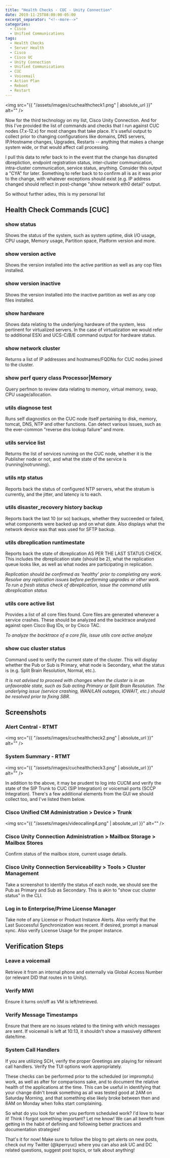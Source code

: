 ```yaml
---
title: "Health Checks - CUC - Unity Connection"
date: 2019-11-25T08:00:00-05:00
excerpt_separator: "<!--more-->"
categories:
  - Cisco
  - Unified Communications
tags:
  - Health Checks
  - Server Health
  - Cisco
  - Cisco UC
  - Unity Connection
  - Unified Communications
  - CUC
  - Voicemail
  - Action Plan
  - Reboot
  - Restart
---
```


<span class="image fit"><img src="{{ "/assets/images/cuchealthcheck1.png" | absolute_url }}" alt="" /></span>

Now for the third technology on my list, Cisco Unity Connection. And for this I've provided the list of commands and checks that I run against CUC nodes (7.x-12.x)  for most changes that take place. It's useful output to collect prior to changing configurations like domains, DNS servers, IP/Hostname changes, Upgrades, Restarts -- anything that makes a change system wide, or that would affect call processing.

I pull this data to refer back to in the event that the change has disrupted dbrepliction, endpoint registration status, inter-cluster communication, intra-cluster communication, service status, anything. Consider this output a "CYA" for later. Something to refer back to to confirm all is as it was prior to the change, with whatever exceptions should exist (e.g. IP address changed should reflect in post-change "show network eth0 detail" output.

So without further adieu, this is my personal list

## Health Check Commands [CUC]

### show status

Shows the status of the system, such as system uptime, disk I/O usage, CPU usage, Memory usage, Partition space, Platform version and more.

### show version active

Shows the version installed into the active partition as well as any cop files installed.

### show version inactive

Shows the version installed into the inactive partition as well as any cop files installed.

### show hardware

Shows data relating to the underlying hardware of the system, less pertinent for virtualized servers. In the case of virtualization we would refer to additional ESXi and UCS-C/B/E command output for hardware status.

### show network cluster

Returns a list of IP addresses and hostnames/FQDNs for CUC nodes joined to the cluster.

### show perf query class Processor|Memory

Query perfmon to review data relating to memory, virtual memory, swap, CPU usage/allocation.

### utils diagnose test

Runs self diagnostics on the CUC node itself pertaining to disk, memory, tomcat, DNS, NTP and other functions. Can detect various issues, such as the ever-common "reverse dns lookup failure" and more.

### utils service list

Returns the list of services running on the CUC node, whether it is the Publisher node or not, and what the state of the service is (running|notrunning).

### utils ntp status

Reports back the status of configured NTP servers, what the stratum is currently, and the jitter, and latency is to each.

### utils disaster_recovery history backup

Reports back the last 10 (or so) backups, whether they succeeded or failed, what components were backed up and on what date. Also displays what the network device was that was used for SFTP backup.

### utils dbreplication runtimestate

Reports back the state of dbreplication AS PER THE LAST STATUS CHECK. This includes the dbreplication state (should be 2), what the replication queue looks like, as well as what nodes are participating in replication.

*Replication should be confirmed as 'healthy' prior to completing any work. Resolve any replication issues before performing upgrades or other work.*
*To run a fresh status check of dbreplication, issue the command utils dbreplication status*

### utils core active list

Provides a list of all core files found. Core files are generated whenever a service crashes. These should be analyzed and the backtrace analyzed against open Cisco Bug IDs, or by Cisco TAC.

*To analyze the backtrace of a core file, issue utils core active analyze <filename>*

### show cuc cluster status

Command used to verify the current state of the cluster. This will display whether the Pub or Sub is Primary, what node is Secondary, what the status is (e.g. Split Brain Resolution, Normal, etc.).

*It is not advised to proceed with changes when the cluster is in an unfavorable state, such as Sub acting Primary or Split Brain Resolution. The underlying issue (service crashing, WAN/LAN outages, IOWAIT, etc.) should be resolved prior to fixing SBR.*

## Screenshots

### Alert Central - RTMT

<span class="image fit"><img src="{{ "/assets/images/cuchealthcheck2.png" | absolute_url }}" alt="" /></span>

### System Summary - RTMT

<span class="image fit"><img src="{{ "/assets/images/cuchealthcheck3.png" | absolute_url }}" alt="" /></span>

In addition to the above, it may be prudent to log into CUCM and verify the state of the SIP Trunk to CUC (SIP Integration) or voicemail ports (SCCP Integration). There's a few additional elements from the GUI we should collect too, and I've listed them below.

### Cisco Unified CM Administration > Device > Trunk

<span class="image fit"><img src="{{ "/assets/images/videocalling4.png" | absolute_url }}" alt="" /></span>

### Cisco Unity Connection Administration > Mailbox Storage > Mailbox Stores

Confirm status of the mailbox store, current usage details.

### Cisco Unity Connection Serviceability > Tools > Cluster Management

Take a screenshot to identify the status of each node, we should see the Pub as Primary and Sub as Secondary. This is akin to "show cuc cluster status" in the CLI.

### Log in to Enterprise/Prime License Manager

Take note of any License or Product Instance Alerts. Also verify that the Last Successful Synchronization was recent. If desired, prompt a manual sync. Also verify License Usage for the proper instance.

## Verification Steps

### Leave a voicemail

Retrieve it from an internal phone and externally via Global Access Number (or relevant DID that routes in to Unity).

### Verify MWI

Ensure it turns on/off as VM is left/retrieved.

### Verify Message Timestamps

Ensure that there are no issues related to the timing with which messages are sent. If voicemail is left at 10:13, it shouldn't show a massively different date/time.

### System Call Handlers

If you are utilizing SCH, verify the proper Greetings are playing for relevant call handlers. Verify the TUI options work appropriately.

These checks can be performed prior to the scheduled (or impromptu) work, as well as after for comparisons sake, and to document the relative health of the applications at the time. This can be useful in identifying that your change didn't break something as all was tested good at 2AM on Saturday Morning, and that something else likely broke between then and 8AM on Monday when folks start complaining.

So what do you look for when you perform scheduled work? I'd love to hear it! Think I forgot something important? Let me know! We can all benefit from getting in the habit of defining and following better practices and documentation strategies!

That's it for now! Make sure to follow the blog to get alerts on new posts, check out my Twitter (@kperryuc) where you can also ask UC and DC related questions, suggest post topics, or talk about anything!

